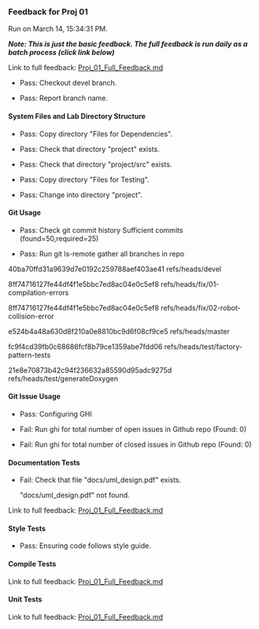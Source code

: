 ### Feedback for Proj 01

Run on March 14, 15:34:31 PM.


***Note: This is just the basic feedback.  The full feedback is run daily as a batch process (click link below)***


Link to full feedback: [Proj_01_Full_Feedback.md](Proj_01_Full_Feedback.md)

+ Pass: Checkout devel branch.



+ Pass: Report branch name.




#### System Files and Lab Directory Structure

+ Pass: Copy directory "Files for Dependencies".



+ Pass: Check that directory "project" exists.

+ Pass: Check that directory "project/src" exists.

+ Pass: Copy directory "Files for Testing".



+ Pass: Change into directory "project".


#### Git Usage

+ Pass: Check git commit history
Sufficient commits (found=50,required=25)

+ Pass: Run git ls-remote gather all branches in repo

40ba70ffd31a9639d7e0192c259788aef403ae41	refs/heads/devel

8ff74716127fe44df4f1e5bbc7ed8ac04e0c5ef8	refs/heads/fix/01-compilation-errors

8ff74716127fe44df4f1e5bbc7ed8ac04e0c5ef8	refs/heads/fix/02-robot-collision-error

e524b4a48a630d8f210a0e8810bc9d6f08cf9ce5	refs/heads/master

fc9f4cd39fb0c68686fcf8b79ce1359abe7fdd06	refs/heads/test/factory-pattern-tests

21e8e70873b42c94f236632a85590d95adc9275d	refs/heads/test/generateDoxygen




#### Git Issue Usage

+ Pass: Configuring GHI

+ Fail: Run ghi for total number of open issues in Github repo (Found: 0)

+ Fail: Run ghi for total number of closed issues in Github repo (Found: 0)


#### Documentation Tests

+ Fail: Check that file "docs/uml_design.pdf" exists.

     "docs/uml_design.pdf" not found.


Link to full feedback: [Proj_01_Full_Feedback.md](Proj_01_Full_Feedback.md)


#### Style Tests

+ Pass: Ensuring code follows style guide.




#### Compile Tests


Link to full feedback: [Proj_01_Full_Feedback.md](Proj_01_Full_Feedback.md)


#### Unit Tests


Link to full feedback: [Proj_01_Full_Feedback.md](Proj_01_Full_Feedback.md)

